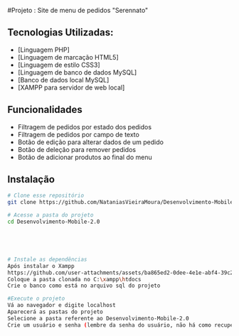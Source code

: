 #Projeto : Site de menu de pedidos "Serennato"

##   Tecnologias Utilizadas:

- [Linguagem PHP]
- [Linguagem de marcação HTML5]
- [Linguagem de estilo CSS3]
- [Linguagem de banco de dados MySQL]
- [Banco de dados local MySQL]
- [XAMPP para servidor de web local]

##  Funcionalidades

- Filtragem de pedidos por estado dos pedidos
- Filtragem de pedidos por campo de texto
- Botão de edição para alterar dados de um pedido
- Botão de deleção para remover pedidos
- Botão de adicionar produtos ao final do menu


##   Instalação

```bash
# Clone esse repositório
git clone https://github.com/NataniasVieiraMoura/Desenvolvimento-Mobile-2.0.git

# Acesse a pasta do projeto
cd Desenvolvimento-Mobile-2.0





# Instale as dependências
Após instalar o Xampp
https://github.com/user-attachments/assets/ba865ed2-0dee-4e1e-abf4-39c29fc5cd63
Coloque a pasta clonada no C:\xampp\htdocs
Crie o banco como está no arquivo sql do projeto

#Execute o projeto
Vá ao navegador e digite localhost
Aparecerá as pastas do projeto
Selecione a pasta referente ao Desenvolvimento-Mobile-2.0
Crie um usuário e senha (lembre da senha do usuário, não há como recuperar)








	
